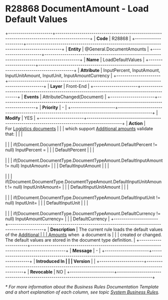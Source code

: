 ﻿---
erp.type: front-end-business-rule
erp.entity: General.DocumentAmounts
---

# R28868 DocumentAmount - Load Default Values
+----------------------+-----------------------------------------------------------------------------------------------+
| **Code**             | R28868                                                                                        |
+----------------------+-----------------------------------------------------------------------------------------------+
| **Entity**           | @General.DocumentAmounts                                                                      |
+----------------------+-----------------------------------------------------------------------------------------------+
| **Name**             | LoadDefaultValues                                                                             |
+----------------------+-----------------------------------------------------------------------------------------------+
| **Attribute**        | InputPercent, InputAmount, InputUnitAmount, InputUnit, InputAmountCurrency                    |
+----------------------+-----------------------------------------------------------------------------------------------+
| **Layer**            | Front-End                                                                                     |
+----------------------+-----------------------------------------------------------------------------------------------+
| **Events**           | AttributeChanged(Document)                                                                    |
+----------------------+-----------------------------------------------------------------------------------------------+
| **Priority**         | -                                                                                             |
+----------------------+-----------------------------------------------------------------------------------------------+
| **Modify**           | YES                                                                                           |
+----------------------+-----------------------------------------------------------------------------------------------+
| **Action**           | For [Logistics documents](xref:logistics-module)                                                                      |
|                      | which support [Additional amounts](xref:document-amounts) validate that:                      |
|                      | <br/><br/>                                                                                    |
|                      | if(Document.DocumentType.DocumentTypeAmount.DefaultPercent != null) InputPercent =            |
|                      | DefaultPercent                                                                                |
|                      | <br/><br/>                                                                                    |
|                      | if(Document.DocumentType.DocumentTypeAmount.DefaultInputAmount != null) InputAmount=          |
|                      | DefaultInputAmount                                                                            |
|                      | <br/><br/>                                                                                    |
|                      | if(Document.DocumentType.DocumentTypeAmount.DefaultInputUnitAmount != null) InputUnitAmount=  |
|                      | DefaultInputUnitAmount                                                                        |
|                      | <br/><br/>                                                                                    |
|                      | if(Document.DocumentType.DocumentTypeAmount.DefaultInputUnit != null) InputUnit=              |
|                      | DefaultInputUnit                                                                              |
|                      | <br/><br/>                                                                                    |
|                      | if(Document.DocumentType.DocumentTypeAmount.DefaultCurrency != null) InputAmountCurrency=     |
|                      | DefaultCurrency                                                                               |
+----------------------+-----------------------------------------------------------------------------------------------+
| **Description**      | The current rule loads the default values of the [Additional                                  |
|                      | Amounts](xref:document-amounts) when  a document is                                           |
|                      | created or changed. The default values are stored in the document type definition.            |
+----------------------+-----------------------------------------------------------------------------------------------+
| **Message**          | -                                                                                             |
+----------------------+-----------------------------------------------------------------------------------------------+
| **Introduced In      |                                                                                               |
| Version**            |                                                                                               |
+----------------------+-----------------------------------------------------------------------------------------------+
| **Revocable**        | NO                                                                                            |
+----------------------+-----------------------------------------------------------------------------------------------+

*\* For more information about the Business Rules Documentation Template and a short explanation of each column, see
topic [System Business Rules](../templates/template-description-system-business-rules.md).*
